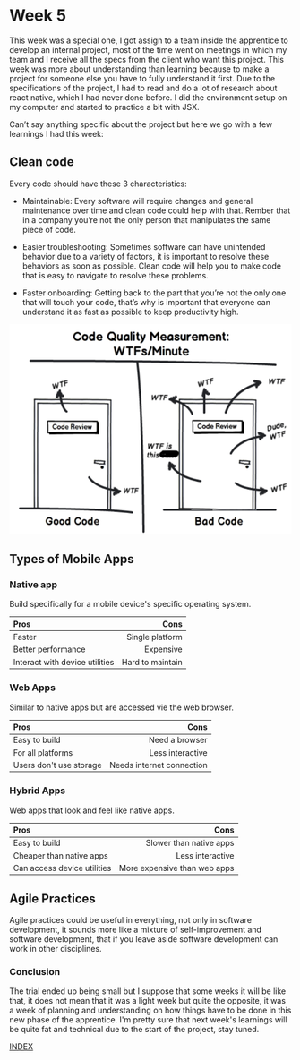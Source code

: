 # Week 5

This week was a special one, I got assign to a team inside the apprentice to develop an internal project, most of the time went on meetings in which my team and I receive all the specs from the client who want this project. This week was more about understanding than learning because to make a project for someone else you have to fully understand it first. Due to the specifications of the project, I had to read and do a lot of research about react native, which I had never done before. I did the environment setup on my computer and started to practice a bit with JSX. 

Can’t say anything specific about the project but here we go with a few learnings I had this week: 

## Clean code 

Every code should have these 3 characteristics: 

- Maintainable: Every software will require changes and general maintenance over time and clean code could help with that. Rember that in a company you’re not the only person that manipulates the same piece of code. 

- Easier troubleshooting: Sometimes software can have unintended behavior due to a variety of factors, it is important to resolve these behaviors as soon as possible. Clean code will help you to make code that is easy to navigate to resolve these problems. 

- Faster onboarding: Getting back to the part that you’re not the only one that will touch your code, that’s why is important that everyone can understand it as fast as possible to keep productivity high. 

![clean code](https://github.com/diegonavarroq/Journal/blob/main/images/Clean%20Code.png?raw=true)

## Types of Mobile Apps

### Native app 
Build specifically for a mobile device's specific operating system.


| Pros        | Cons        |
| :---        |     ----:   |
| Faster    | Single platform     |
| Better performance   | Expensive    |
| Interact with device utilities   | Hard to maintain       |

### Web Apps
Similar to native apps but are accessed vie the web browser.


| Pros        | Cons        |
| :---        |     ----:   |
| Easy to build    | Need a browser     |
| For all platforms   | Less interactive    |
| Users don't use storage   | Needs internet connection       |

### Hybrid Apps
Web apps that look and feel like native apps.


| Pros        | Cons        |
| :---        |     ----:   |
| Easy to build    | Slower than native apps     |
| Cheaper than native apps   | Less interactive    |
| Can access device utilities   | More expensive than web apps  |


## Agile Practices
Agile practices could be useful in everything, not only in software development, it sounds more like a mixture of self-improvement and software development, that if you leave aside software development can work in other disciplines. 

### Conclusion
The trial ended up being small but I suppose that some weeks it will be like that, it does not mean that it was a light week but quite the opposite, it was a week of planning and understanding on how things have to be done in this new phase of the apprentice. I'm pretty sure that next week's learnings will be quite fat and technical due to the start of the project, stay tuned.

[INDEX](diegonavarroq.github.io/Journal)
